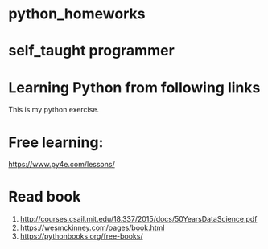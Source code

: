 # python_homeworks
# self_taught programmer
# Learning Python from following links

This is my python exercise. 

# Free learning:
https://www.py4e.com/lessons/

# Read book
1) http://courses.csail.mit.edu/18.337/2015/docs/50YearsDataScience.pdf
2) https://wesmckinney.com/pages/book.html
3) https://pythonbooks.org/free-books/
